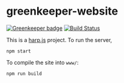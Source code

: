 # greenkeeper-website

[![Greenkeeper badge](https://badges.greenkeeper.io/greenkeeperio/website.svg)](https://greenkeeper.io/)
[![Build Status](https://travis-ci.org/greenkeeperio/website.svg?branch=master)](https://travis-ci.org/greenkeeperio/website)

This is a [harp.js](http://harpjs.com/) project. To run the server,

```
npm start
```

To compile the site into `www/`:

```
npm run build
```
